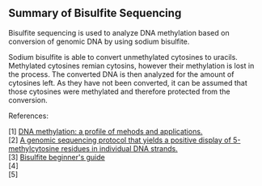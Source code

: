 ## Summary of Bisulfite Sequencing

Bisulfite sequencing is used to analyze DNA methylation based on conversion of genomic DNA by using sodium bisulfite. 

Sodium bisulfite is able to convert unmethylated cytosines to uracils. Methylated cytosines remian cytosins, however their methylation is lost in the process. The converted DNA is then analyzed for the amount of cytosines left. As they have not been converted, it can be assumed that those cytosines were methylated and therefore protected from the conversion. 

References: 

[1] [DNA methylation: a profile of mehods and applications.](https://www.ncbi.nlm.nih.gov/pubmed/12238773) \
[2] [A genomic sequencing protocol that yields a positive display of 5-methylcytosine residues in individual DNA strands.](https://www.ncbi.nlm.nih.gov/pubmed/1542678) \
[3] [Bisulfite beginner's guide](https://www.zymoresearch.eu/bisulfite-beginner-guide) \
[4]  \
[5]
